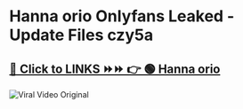 
 # Hanna orio Onlyfans Leaked - Update Files czy5a

## <h2><a href="https://clipsfans.com/Hanna_orio&ref=git">🔗 Click to LINKS ⏩⏩ 👉 🟢 Hanna orio </a></h2>

<a href="https://clipsfans.com/Hanna_orio&ref=git" rel="nofollow" data-target="animated-image.originalLink"><img src="https://i.ibb.co.com/xMMVF88/686577567.gif" alt="Viral Video Original" style="max-width: 100%; display: inline-block;" data-target="animated-image.originalImage"></a>

